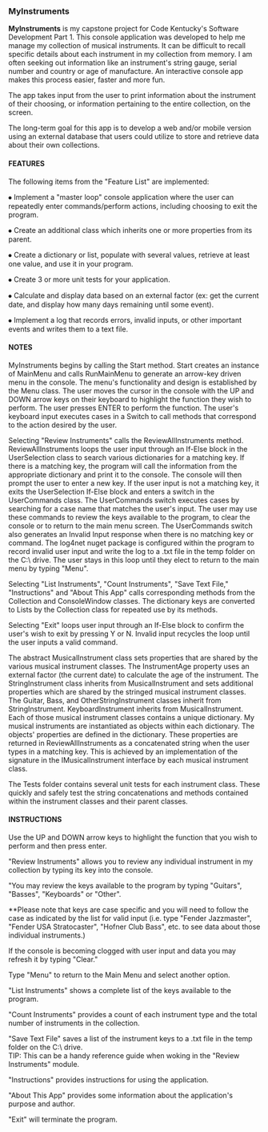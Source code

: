 ### MyInstruments

**MyInstruments** is my capstone project for Code Kentucky's Software Development Part 1. 
This console application was developed to help me manage my collection of musical instruments. 
It can be difficult to recall specific details about each instrument in my collection from memory. 
I am often seeking out information like an instrument's string gauge, serial number and country or age of manufacture. 
An interactive console app makes this process easier, faster and more fun.

The app takes input from the user to print information about the instrument of their choosing, or information pertaining to the entire collection, on the screen.

The long-term goal for this app is to develop a web and/or mobile version using an external database that users could utilize to store and retrieve data about their own collections.


#### FEATURES
The following items from the "Feature List" are implemented:

⦁	Implement a "master loop" console application where the user can repeatedly enter commands/perform actions, including choosing to exit the program.

⦁	Create an additional class which inherits one or more properties from its parent.

⦁	Create a dictionary or list, populate with several values, retrieve at least one value, and use it in your program.

⦁	Create 3 or more unit tests for your application.

⦁	Calculate and display data based on an external factor (ex: get the current date, and display how many days remaining until some event).

⦁ Implement a log that records errors, invalid inputs, or other important events and writes them to a text file.

#### NOTES
MyInstruments begins by calling the Start method.
Start creates an instance of MainMenu and calls RunMainMenu to generate an arrow-key driven menu in the console. 
The menu's functionality and design is established by the Menu class.
The user moves the cursor in the console with the UP and DOWN arrow keys on their keyboard to highlight the function they wish to perform.
The user presses ENTER to perform the function.
The user's keyboard input executes cases in a Switch to call methods that correspond to the action desired by the user.

Selecting "Review Instruments" calls the ReviewAllInstruments method.
ReviewAllInstruments loops the user input through an If-Else block in the UserSelection class to search various dictionaries for a matching key. 
If there is a matching key, the program will call the information from the appropriate dictionary and print it to the console.
The console will then prompt the user to enter a new key.
If the user input is not a matching key, it exits the UserSelection If-Else block and enters a switch in the UserCommands class. 
The UserCommands switch executes cases by searching for a case name that matches the user's input.
The user may use these commands to review the keys available to the program, to clear the console or to return to the main menu screen.
The UserCommands switch also generates an Invalid Input response when there is no matching key or command. 
The log4net nuget package is configured within the program to record invalid user input and write the log to a .txt file in the temp folder on the C:\ drive.
The user stays in this loop until they elect to return to the main menu by typing "Menu".

Selecting "List Instruments", "Count Instruments", "Save Text File," "Instructions" and "About This App" calls corresponding methods from the Collection and ConsoleWindow classes. The dictionary keys are converted to Lists by the Collection class for repeated use by its methods.

Selecting "Exit" loops user input through an If-Else block to confirm the user's wish to exit by pressing Y or N.
Invalid input recycles the loop until the user inputs a valid command.

The abstract MusicalInstrument class sets properties that are shared by the various musical instrument classes. 
The InstrumentAge property uses an external factor (the current date) to calculate the age of the instrument. 
The StringInstrument class inherits from MusicalInstrument and sets additional properties which are shared by the stringed musical instrument classes. 
The Guitar, Bass, and OtherStringInstrument classes inherit from StringInstrument.
KeyboardInstrument inherits from MusicalInstrument.
Each of those musical instrument classes contains a unique dictionary. 
My musical instruments are instantiated as objects within each dictionary. 
The objects' properties are defined in the dictionary. 
These properties are returned in ReviewAllInstruments as a concatenated string when the user types in a matching key. 
This is achieved by an implementation of the signature in the IMusicalInstrument interface by each musical instrument class.

The Tests folder contains several unit tests for each instrument class. 
These quickly and safely test the string concatenations and methods contained within the instrument classes and their parent classes.

#### INSTRUCTIONS
Use the UP and DOWN arrow keys to highlight the function that you wish to perform and then press enter.

"Review Instruments" allows you to review any individual instrument in my collection by typing its key into the console.

"You may review the keys available to the program by typing "Guitars", "Basses", "Keyboards" or "Other".

**Please note that keys are case specific and you will need to follow the case as indicated by the list for valid input (i.e. type "Fender Jazzmaster", "Fender USA Stratocaster", "Hofner Club Bass", etc. to see data about those individual instruments.)

If the console is becoming clogged with user input and data you may refresh it by typing "Clear."

Type "Menu" to return to the Main Menu and select another option.

"List Instruments" shows a complete list of the keys available to the program.

"Count Instruments" provides a count of each instrument type and the total number of instruments in the collection.

"Save Text File" saves a list of the instrument keys to a .txt file in the temp folder on the C:\ drive.  
TIP: This can be a handy reference guide when woking in the "Review Instruments" module.

"Instructions" provides instructions for using the application.

"About This App" provides some information about the application's purpose and author.

"Exit" will terminate the program.

